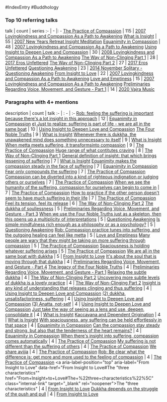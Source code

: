 #IndexEntry #Buddhology

### Top 10 referring talks
talk | count | series
:- | - |: -
<a data-href="The Practice of Compassion" href="The+Practice+of+Compassion" class="internal-link" target="_blank" rel="noopener">The Practice of Compassion</a> | 115 | <a data-href="2007 Lovingkindness and Compassion As a Path to Awakening" href="2007+Lovingkindness+and+Compassion+As+a+Path+to+Awakening" class="internal-link" target="_blank" rel="noopener">2007 Lovingkindness and Compassion As a Path to Awakening</a>
<a data-href="What is Insight" href="What+is+Insight" class="internal-link" target="_blank" rel="noopener">What is Insight</a> | 55 | <a data-href="2007 New Years Retreat Insight Meditation" href="2007+New+Years+Retreat+Insight+Meditation" class="internal-link" target="_blank" rel="noopener">2007 New Years Retreat Insight Meditation</a>
<a data-href="Equanimity in Compassion" href="Equanimity+in+Compassion" class="internal-link" target="_blank" rel="noopener">Equanimity in Compassion</a> | 48 | <a data-href="2007 Lovingkindness and Compassion As a Path to Awakening" href="2007+Lovingkindness+and+Compassion+As+a+Path+to+Awakening" class="internal-link" target="_blank" rel="noopener">2007 Lovingkindness and Compassion As a Path to Awakening</a>
<a data-href="Using Insight to Deepen Love and Compassion" href="Using+Insight+to+Deepen+Love+and+Compassion" class="internal-link" target="_blank" rel="noopener">Using Insight to Deepen Love and Compassion</a> | 30 | <a data-href="2008 Lovingkindness and Compassion As a Path to Awakening" href="2008+Lovingkindness+and+Compassion+As+a+Path+to+Awakening" class="internal-link" target="_blank" rel="noopener">2008 Lovingkindness and Compassion As a Path to Awakening</a>
<a data-href="The Way of Non-Clinging Part 1" href="The+Way+of+Non-Clinging+Part+1" class="internal-link" target="_blank" rel="noopener">The Way of Non-Clinging Part 1</a> | 28 | <a data-href="2017 Eros Unfettered" href="2017+Eros+Unfettered" class="internal-link" target="_blank" rel="noopener">2017 Eros Unfettered</a>
<a data-href="The Way of Non-Clinging Part 2" href="The+Way+of+Non-Clinging+Part+2" class="internal-link" target="_blank" rel="noopener">The Way of Non-Clinging Part 2</a> | 27 | <a data-href="2017 Eros Unfettered" href="2017+Eros+Unfettered" class="internal-link" target="_blank" rel="noopener">2017 Eros Unfettered</a>
<a data-href="Questioning Awakening" href="Questioning+Awakening" class="internal-link" target="_blank" rel="noopener">Questioning Awakening</a> | 23 | <a data-href="2014 November Solitary - Questioning Awakening" href="2014+November+Solitary+-+Questioning+Awakening" class="internal-link" target="_blank" rel="noopener">2014 November Solitary - Questioning Awakening</a>
<a data-href="From Insight to Love" href="From+Insight+to+Love" class="internal-link" target="_blank" rel="noopener">From Insight to Love</a> | 22 | <a data-href="2007 Lovingkindness and Compassion As a Path to Awakening" href="2007+Lovingkindness+and+Compassion+As+a+Path+to+Awakening" class="internal-link" target="_blank" rel="noopener">2007 Lovingkindness and Compassion As a Path to Awakening</a>
<a data-href="Love and Emptiness" href="Love+and+Emptiness" class="internal-link" target="_blank" rel="noopener">Love and Emptiness</a> | 15 | <a data-href="2007 Lovingkindness and Compassion As a Path to Awakening" href="2007+Lovingkindness+and+Compassion+As+a+Path+to+Awakening" class="internal-link" target="_blank" rel="noopener">2007 Lovingkindness and Compassion As a Path to Awakening</a>
<a data-href="Preliminaries Regarding Voice, Movement, and Gesture - Part 1" href="Preliminaries+Regarding+Voice%2C+Movement%2C+and+Gesture+-+Part+1" class="internal-link" target="_blank" rel="noopener">Preliminaries Regarding Voice, Movement, and Gesture - Part 1</a> | 14 | <a data-href="2020 Vajra Music" href="2020+Vajra+Music" class="internal-link" target="_blank" rel="noopener">2020 Vajra Music</a>

### Paragraphs with 4+ mentions
description | count | talk
:- | : - | :-
<a aria-label-position="top" aria-label="Equanimity in Compassion" data-href="Equanimity in Compassion#Rob feeling the suffering is important because there's a lot insight in this approach\" href="Equanimity+in+Compassion#Rob+feeling+the+suffering+is+important+because+there%27s+a+lot+insight+in+this+approach%5C" class="internal-link" target="_blank" rel="noopener">Rob: feeling the suffering is important because there&#x27;s a lot insight in this approach</a> | 12 | <a data-href="Equanimity in Compassion" href="Equanimity+in+Compassion" class="internal-link" target="_blank" rel="noopener">Equanimity in Compassion</a>
<a aria-label-position="top" aria-label="Using Insight to Deepen Love and Compassion" data-href="Using Insight to Deepen Love and Compassion#e Just to realize suffering is part of life - we are all in the same boat\" href="Using+Insight+to+Deepen+Love+and+Compassion#e+Just+to+realize+suffering+is+part+of+life+-+we+are+all+in+the+same+boat%5C" class="internal-link" target="_blank" rel="noopener">e) Just to realize: suffering is part of life - we are all in the same boat</a> | 10 | <a data-href="Using Insight to Deepen Love and Compassion" href="Using+Insight+to+Deepen+Love+and+Compassion" class="internal-link" target="_blank" rel="noopener">Using Insight to Deepen Love and Compassion</a>
<a aria-label-position="top" aria-label="What is Insight" data-href="What is Insight#The Four Noble Truths\" href="What+is+Insight#The+Four+Noble+Truths%5C" class="internal-link" target="_blank" rel="noopener">The Four Noble Truths</a> | 9 | <a data-href="What is Insight" href="What+is+Insight" class="internal-link" target="_blank" rel="noopener">What is Insight</a>
<a aria-label-position="top" aria-label="What is Insight" data-href="What is Insight#Whenever there is dukkha the unawakened mind does something unnecessary to itself\" href="What+is+Insight#Whenever+there+is+dukkha+the+unawakened+mind+does+something+unnecessary+to+itself%5C" class="internal-link" target="_blank" rel="noopener">Whenever there is dukkha, the unawakened mind does something unnecessary to itself</a> | 9 | <a data-href="What is Insight" href="What+is+Insight" class="internal-link" target="_blank" rel="noopener">What is Insight</a>
<a aria-label-position="top" aria-label="The Practice of Compassion" data-href="The Practice of Compassion#When metta meets suffering it transformsinto compassion\" href="The+Practice+of+Compassion#When+metta+meets+suffering+it+transformsinto+compassion%5C" class="internal-link" target="_blank" rel="noopener">When metta meets suffering, it transformsinto compassion</a> | 9 | <a data-href="The Practice of Compassion" href="The+Practice+of+Compassion" class="internal-link" target="_blank" rel="noopener">The Practice of Compassion</a>
<a aria-label-position="top" aria-label="The Way of Non-Clinging Part 1" data-href="The Way of Non-Clinging Part 1#Huge range of what contitutes craving\" href="The+Way+of+Non-Clinging+Part+1#Huge+range+of+what+contitutes+craving%5C" class="internal-link" target="_blank" rel="noopener">Huge range of what contitutes craving</a> | 8 | <a data-href="The Way of Non-Clinging Part 1" href="The+Way+of+Non-Clinging+Part+1" class="internal-link" target="_blank" rel="noopener">The Way of Non-Clinging Part 1</a>
<a aria-label-position="top" aria-label="What is Insight" data-href="What is Insight#General definition of insight that which brings lessening of suffering\" href="What+is+Insight#General+definition+of+insight+that+which+brings+lessening+of+suffering%5C" class="internal-link" target="_blank" rel="noopener">General definition of insight: that which brings lessening of suffering</a> | 7 | <a data-href="What is Insight" href="What+is+Insight" class="internal-link" target="_blank" rel="noopener">What is Insight</a>
<a aria-label-position="top" aria-label="Equanimity in Compassion" data-href="Equanimity in Compassion#Equanimity makes the compassion steady in the face of suffering\" href="Equanimity+in+Compassion#Equanimity+makes+the+compassion+steady+in+the+face+of+suffering%5C" class="internal-link" target="_blank" rel="noopener">Equanimity makes the compassion steady in the face of suffering</a> | 7 | <a data-href="Equanimity in Compassion" href="Equanimity+in+Compassion" class="internal-link" target="_blank" rel="noopener">Equanimity in Compassion</a>
<a aria-label-position="top" aria-label="The Practice of Compassion" data-href="The Practice of Compassion#Fear only compounds the suffering\" href="The+Practice+of+Compassion#Fear+only+compounds+the+suffering%5C" class="internal-link" target="_blank" rel="noopener">Fear only compounds the suffering</a> | 7 | <a data-href="The Practice of Compassion" href="The+Practice+of+Compassion" class="internal-link" target="_blank" rel="noopener">The Practice of Compassion</a>
<a aria-label-position="top" aria-label="The Practice of Compassion" data-href="The Practice of Compassion#Compassion can be diverted into a kind of righteous indignationor judging others or ourselves\" href="The+Practice+of+Compassion#Compassion+can+be+diverted+into+a+kind+of+righteous+indignationor+judging+others+or+ourselves%5C" class="internal-link" target="_blank" rel="noopener">Compassion can be diverted into a kind of righteous indignation,or judging others or ourselves</a> | 7 | <a data-href="The Practice of Compassion" href="The+Practice+of+Compassion" class="internal-link" target="_blank" rel="noopener">The Practice of Compassion</a>
<a aria-label-position="top" aria-label="The Practice of Compassion" data-href="The Practice of Compassion#When we see the humanity of the suffering compassion for ourselves can begin to come in\" href="The+Practice+of+Compassion#When+we+see+the+humanity+of+the+suffering+compassion+for+ourselves+can+begin+to+come+in%5C" class="internal-link" target="_blank" rel="noopener">When we see the humanity of the suffering, compassion for ourselves can begin to come in</a> | 7 | <a data-href="The Practice of Compassion" href="The+Practice+of+Compassion" class="internal-link" target="_blank" rel="noopener">The Practice of Compassion</a>
<a aria-label-position="top" aria-label="The Practice of Compassion" data-href="The Practice of Compassion#How to practice if the other person doesn't seem to have much suffering in their life\" href="The+Practice+of+Compassion#How+to+practice+if+the+other+person+doesn%27t+seem+to+have+much+suffering+in+their+life%5C" class="internal-link" target="_blank" rel="noopener">How to practice if the other person doesn&#x27;t seem to have much suffering in their life</a> | 7 | <a data-href="The Practice of Compassion" href="The+Practice+of+Compassion" class="internal-link" target="_blank" rel="noopener">The Practice of Compassion</a>
<a aria-label-position="top" aria-label="The Way of Non-Clinging Part 2" data-href="The Way of Non-Clinging Part 2#Feel its tension feel its release\" href="The+Way+of+Non-Clinging+Part+2#Feel+its+tension+feel+its+release%5C" class="internal-link" target="_blank" rel="noopener">Feel its tension, feel its release</a> | 6 | <a data-href="The Way of Non-Clinging Part 2" href="The+Way+of+Non-Clinging+Part+2" class="internal-link" target="_blank" rel="noopener">The Way of Non-Clinging Part 2</a>
<a aria-label-position="top" aria-label="Preliminaries Regarding Voice, Movement, and Gesture - Part 3" data-href="Preliminaries Regarding Voice, Movement, and Gesture - Part 3#The dukkha of soullessness\" href="Preliminaries+Regarding+Voice%2C+Movement%2C+and+Gesture+-+Part+3#The+dukkha+of+soullessness%5C" class="internal-link" target="_blank" rel="noopener">The dukkha of soullessness</a> | 5 | <a data-href="Preliminaries Regarding Voice, Movement, and Gesture - Part 3" href="Preliminaries+Regarding+Voice%2C+Movement%2C+and+Gesture+-+Part+3" class="internal-link" target="_blank" rel="noopener">Preliminaries Regarding Voice, Movement, and Gesture - Part 3</a>
<a aria-label-position="top" aria-label="Questioning Awakening" data-href="Questioning Awakening#When we use the Four Noble Truths just as a skeleton then this opens up a multiplicity of interpretations\" href="Questioning+Awakening#When+we+use+the+Four+Noble+Truths+just+as+a+skeleton+then+this+opens+up+a+multiplicity+of+interpretations%5C" class="internal-link" target="_blank" rel="noopener">When we use the Four Noble Truths just as a skeleton, then this opens up a multiplicity of interpretations</a> | 5 | <a data-href="Questioning Awakening" href="Questioning+Awakening" class="internal-link" target="_blank" rel="noopener">Questioning Awakening</a>
<a aria-label-position="top" aria-label="Questioning Awakening" data-href="Questioning Awakening#Is simple mindfulness rich enough as a philosophy or as a psychology\" href="Questioning+Awakening#Is+simple+mindfulness+rich+enough+as+a+philosophy+or+as+a+psychology%5C" class="internal-link" target="_blank" rel="noopener">Is simple mindfulness rich enough as a philosophy or as a psychology?</a> | 5 | <a data-href="Questioning Awakening" href="Questioning+Awakening" class="internal-link" target="_blank" rel="noopener">Questioning Awakening</a>
<a aria-label-position="top" aria-label="Love and Emptiness" data-href="Love and Emptiness#Rob Compassion practice tunes into suffering and the outgoing healing can feel like metta\" href="Love+and+Emptiness#Rob+Compassion+practice+tunes+into+suffering+and+the+outgoing+healing+can+feel+like+metta%5C" class="internal-link" target="_blank" rel="noopener">Rob: Compassion practice tunes into suffering, and the outgoing healing can feel like metta</a> | 5 | <a data-href="Love and Emptiness" href="Love+and+Emptiness" class="internal-link" target="_blank" rel="noopener">Love and Emptiness</a>
<a aria-label-position="top" aria-label="The Practice of Compassion" data-href="The Practice of Compassion#Many people are wary that they might be taking on more suffering through compassion\" href="The+Practice+of+Compassion#Many+people+are+wary+that+they+might+be+taking+on+more+suffering+through+compassion%5C" class="internal-link" target="_blank" rel="noopener">Many people are wary that they might be taking on more suffering through compassion</a> | 5 | <a data-href="The Practice of Compassion" href="The+Practice+of+Compassion" class="internal-link" target="_blank" rel="noopener">The Practice of Compassion</a>
<a aria-label-position="top" aria-label="The Practice of Compassion" data-href="The Practice of Compassion#Spaciousness is holding whatever suffering arises\" href="The+Practice+of+Compassion#Spaciousness+is+holding+whatever+suffering+arises%5C" class="internal-link" target="_blank" rel="noopener">Spaciousness is holding whatever suffering arises</a> | 5 | <a data-href="The Practice of Compassion" href="The+Practice+of+Compassion" class="internal-link" target="_blank" rel="noopener">The Practice of Compassion</a>
<a aria-label-position="top" aria-label="From Insight to Love" data-href="From Insight to Love#We are all in the same boat with dukkha\" href="From+Insight+to+Love#We+are+all+in+the+same+boat+with+dukkha%5C" class="internal-link" target="_blank" rel="noopener">We are all in the same boat with dukkha</a> | 5 | <a data-href="From Insight to Love" href="From+Insight+to+Love" class="internal-link" target="_blank" rel="noopener">From Insight to Love</a>
<a aria-label-position="top" aria-label="Preliminaries Regarding Voice, Movement, and Gesture - Part 4" data-href="Preliminaries Regarding Voice, Movement, and Gesture - Part 4#It's about the soul that is moving through that dukkha\" href="Preliminaries+Regarding+Voice%2C+Movement%2C+and+Gesture+-+Part+4#It%27s+about+the+soul+that+is+moving+through+that+dukkha%5C" class="internal-link" target="_blank" rel="noopener">It&#x27;s about the soul that is moving through that dukkha</a> | 4 | <a data-href="Preliminaries Regarding Voice, Movement, and Gesture - Part 4" href="Preliminaries+Regarding+Voice%2C+Movement%2C+and+Gesture+-+Part+4" class="internal-link" target="_blank" rel="noopener">Preliminaries Regarding Voice, Movement, and Gesture - Part 4</a>
<a aria-label-position="top" aria-label="Preliminaries Regarding Voice, Movement, and Gesture - Part 1" data-href="Preliminaries Regarding Voice, Movement, and Gesture - Part 1#The legacy of the Four Noble Truths\" href="Preliminaries+Regarding+Voice%2C+Movement%2C+and+Gesture+-+Part+1#The+legacy+of+the+Four+Noble+Truths%5C" class="internal-link" target="_blank" rel="noopener">The legacy of the Four Noble Truths</a> | 4 | <a data-href="Preliminaries Regarding Voice, Movement, and Gesture - Part 1" href="Preliminaries+Regarding+Voice%2C+Movement%2C+and+Gesture+-+Part+1" class="internal-link" target="_blank" rel="noopener">Preliminaries Regarding Voice, Movement, and Gesture - Part 1</a>
<a aria-label-position="top" aria-label="The Way of Non-Clinging Part 2" data-href="The Way of Non-Clinging Part 2#Relaxing the subtle dukkha\" href="The+Way+of+Non-Clinging+Part+2#Relaxing+the+subtle+dukkha%5C" class="internal-link" target="_blank" rel="noopener">Relaxing the subtle dukkha</a> | 4 | <a data-href="The Way of Non-Clinging Part 2" href="The+Way+of+Non-Clinging+Part+2" class="internal-link" target="_blank" rel="noopener">The Way of Non-Clinging Part 2</a>
<a aria-label-position="top" aria-label="The Way of Non-Clinging Part 2" data-href="The Way of Non-Clinging Part 2#Uncovering more subtle levels of dukkha is a lovely practice\" href="The+Way+of+Non-Clinging+Part+2#Uncovering+more+subtle+levels+of+dukkha+is+a+lovely+practice%5C" class="internal-link" target="_blank" rel="noopener">Uncovering more subtle levels of dukkha is a lovely practice</a> | 4 | <a data-href="The Way of Non-Clinging Part 2" href="The+Way+of+Non-Clinging+Part+2" class="internal-link" target="_blank" rel="noopener">The Way of Non-Clinging Part 2</a>
<a aria-label-position="top" aria-label="Using Insight to Deepen Love and Compassion" data-href="Using Insight to Deepen Love and Compassion#Insight is any kind of understanding that releases clinging and thus suffering\" href="Using+Insight+to+Deepen+Love+and+Compassion#Insight+is+any+kind+of+understanding+that+releases+clinging+and+thus+suffering%5C" class="internal-link" target="_blank" rel="noopener">Insight is any kind of understanding that releases clinging and thus suffering</a> | 4 | <a data-href="Using Insight to Deepen Love and Compassion" href="Using+Insight+to+Deepen+Love+and+Compassion" class="internal-link" target="_blank" rel="noopener">Using Insight to Deepen Love and Compassion</a>
<a aria-label-position="top" aria-label="Using Insight to Deepen Love and Compassion" data-href="Using Insight to Deepen Love and Compassion#2 dukkha unsatisfactoriness suffering\" href="Using+Insight+to+Deepen+Love+and+Compassion#2+dukkha+unsatisfactoriness+suffering%5C" class="internal-link" target="_blank" rel="noopener">(2) dukkha, unsatisfactoriness, suffering</a> | 4 | <a data-href="Using Insight to Deepen Love and Compassion" href="Using+Insight+to+Deepen+Love+and+Compassion" class="internal-link" target="_blank" rel="noopener">Using Insight to Deepen Love and Compassion</a>
<a aria-label-position="top" aria-label="Using Insight to Deepen Love and Compassion" data-href="Using Insight to Deepen Love and Compassion#3 Anatta not-self\" href="Using+Insight+to+Deepen+Love+and+Compassion#3+Anatta+not-self%5C" class="internal-link" target="_blank" rel="noopener">(3) Anatta, not-self</a> | 4 | <a data-href="Using Insight to Deepen Love and Compassion" href="Using+Insight+to+Deepen+Love+and+Compassion" class="internal-link" target="_blank" rel="noopener">Using Insight to Deepen Love and Compassion</a>
<a aria-label-position="top" aria-label="What is Insight" data-href="What is Insight#Just take the way of seeing as a lens and use deepen consolidate it\" href="What+is+Insight#Just+take+the+way+of+seeing+as+a+lens+and+use+deepen+consolidate+it%5C" class="internal-link" target="_blank" rel="noopener">Just take the way of seeing as a lens and use, deepen, consolidate it</a> | 4 | <a data-href="What is Insight" href="What+is+Insight" class="internal-link" target="_blank" rel="noopener">What is Insight</a>
<a aria-label-position="top" aria-label="What is Insight" data-href="What is Insight#Kaccayana and Dependent Origination\" href="What+is+Insight#Kaccayana+and+Dependent+Origination%5C" class="internal-link" target="_blank" rel="noopener">Kaccayana and Dependent Origination</a> | 4 | <a data-href="What is Insight" href="What+is+Insight" class="internal-link" target="_blank" rel="noopener">What is Insight</a>
<a aria-label-position="top" aria-label="Equanimity in Compassion" data-href="Equanimity in Compassion#With spaciousness any suffering can be held effortlessly in that space\" href="Equanimity+in+Compassion#With+spaciousness+any+suffering+can+be+held+effortlessly+in+that+space%5C" class="internal-link" target="_blank" rel="noopener">With spaciousness, any suffering can be held effortlessly in that space</a> | 4 | <a data-href="Equanimity in Compassion" href="Equanimity+in+Compassion" class="internal-link" target="_blank" rel="noopener">Equanimity in Compassion</a>
<a aria-label-position="top" aria-label="Equanimity in Compassion" data-href="Equanimity in Compassion#Can the compassion stay steady and strong but also that the tenderness of the heart remains\" href="Equanimity+in+Compassion#Can+the+compassion+stay+steady+and+strong+but+also+that+the+tenderness+of+the+heart+remains%5C" class="internal-link" target="_blank" rel="noopener">Can the compassion stay steady and strong, but also that the tenderness of the heart remains?</a> | 4 | <a data-href="Equanimity in Compassion" href="Equanimity+in+Compassion" class="internal-link" target="_blank" rel="noopener">Equanimity in Compassion</a>
<a aria-label-position="top" aria-label="The Practice of Compassion" data-href="The Practice of Compassion#When there's insight into suffering compassion comes automatically\" href="The+Practice+of+Compassion#When+there%27s+insight+into+suffering+compassion+comes+automatically%5C" class="internal-link" target="_blank" rel="noopener">When there&#x27;s insight into suffering, compassion comes automatically</a> | 4 | <a data-href="The Practice of Compassion" href="The+Practice+of+Compassion" class="internal-link" target="_blank" rel="noopener">The Practice of Compassion</a>
<a aria-label-position="top" aria-label="The Practice of Compassion" data-href="The Practice of Compassion#My suffering is not different than the suffering of others\" href="The+Practice+of+Compassion#My+suffering+is+not+different+than+the+suffering+of+others%5C" class="internal-link" target="_blank" rel="noopener">My suffering is not different than the suffering of others</a> | 4 | <a data-href="The Practice of Compassion" href="The+Practice+of+Compassion" class="internal-link" target="_blank" rel="noopener">The Practice of Compassion</a>
<a aria-label-position="top" aria-label="The Practice of Compassion" data-href="The Practice of Compassion#We share avijja\" href="The+Practice+of+Compassion#We+share+avijja%5C" class="internal-link" target="_blank" rel="noopener">We share avijja</a> | 4 | <a data-href="The Practice of Compassion" href="The+Practice+of+Compassion" class="internal-link" target="_blank" rel="noopener">The Practice of Compassion</a>
<a aria-label-position="top" aria-label="The Practice of Compassion" data-href="The Practice of Compassion#Rob Be clear what the difference is; get more and more used to the feeling of compassion\" href="The+Practice+of+Compassion#Rob+Be+clear+what+the+difference+is%3B+get+more+and+more+used+to+the+feeling+of+compassion%5C" class="internal-link" target="_blank" rel="noopener">Rob: Be clear what the difference is; get more and more used to the feeling of compassion</a> | 4 | <a data-href="The Practice of Compassion" href="The+Practice+of+Compassion" class="internal-link" target="_blank" rel="noopener">The Practice of Compassion</a>
<a aria-label-position="top" aria-label="From Insight to Love" data-href="From Insight to Love#The "three characteristics"\" href="From+Insight+to+Love#The+%22three+characteristics%22%5C" class="internal-link" target="_blank" rel="noopener">The &quot;three characteristics&quot;</a> | 4 | <a data-href="From Insight to Love" href="From+Insight+to+Love" class="internal-link" target="_blank" rel="noopener">From Insight to Love</a>
<a aria-label-position="top" aria-label="From Insight to Love" data-href="From Insight to Love#Dukkha depends on the struggle of the push and pull\" href="From+Insight+to+Love#Dukkha+depends+on+the+struggle+of+the+push+and+pull%5C" class="internal-link" target="_blank" rel="noopener">Dukkha depends on the struggle of the push and pull</a> | 4 | <a data-href="From Insight to Love" href="From+Insight+to+Love" class="internal-link" target="_blank" rel="noopener">From Insight to Love</a>

